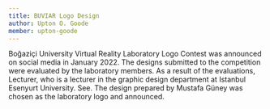 ```yaml
---
title: BUVIAR Logo Design
author: Upton O. Goode
member: upton-goode
---
```


Boğaziçi University Virtual Reality Laboratory Logo Contest was announced on social media in January 2022.
The designs submitted to the competition were evaluated by the laboratory members. As a result of the evaluations,
Lecturer, who is a lecturer in the graphic design department at Istanbul Esenyurt University.
See. The design prepared by Mustafa Güney was chosen as the laboratory logo and announced.


